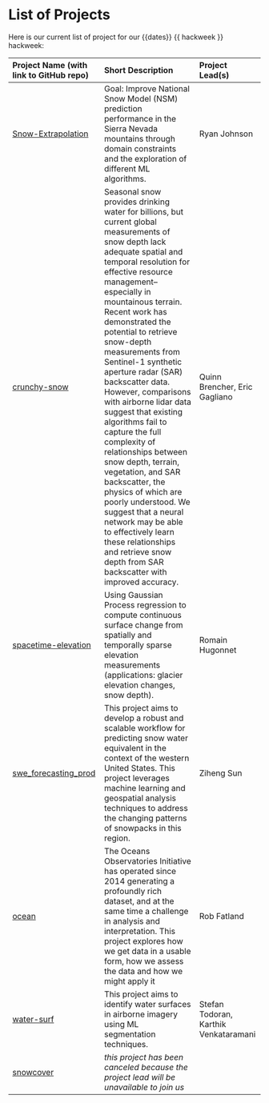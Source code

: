 # List of Projects

Here is our current list of project for our {{dates}} {{ hackweek }} hackweek:

| Project Name (with link to GitHub repo) | Short Description | Project Lead(s) | 
|:--------|:--------|:-----|
| [Snow-Extrapolation](https://github.com/geo-smart/Snow-Extrapolation) | Goal: Improve National Snow Model (NSM) prediction performance in the Sierra Nevada mountains through domain constraints and the exploration of different ML algorithms. | Ryan Johnson | 
| [crunchy-snow](https://github.com/geo-smart/crunchy-snow) | Seasonal snow provides drinking water for billions, but current global measurements of snow depth lack adequate spatial and temporal resolution for effective resource management–especially in mountainous terrain. Recent work has demonstrated the potential to retrieve snow-depth measurements from Sentinel-1 synthetic aperture radar (SAR) backscatter data. However, comparisons with airborne lidar data suggest that existing algorithms fail to capture the full complexity of relationships between snow depth, terrain, vegetation, and SAR backscatter, the physics of which are poorly understood. We suggest that a neural network may be able to effectively learn these relationships and retrieve snow depth from SAR backscatter with improved accuracy. | Quinn Brencher, Eric Gagliano |
| [spacetime-elevation](https://github.com/geo-smart/spacetime-elevation) | Using Gaussian Process regression to compute continuous surface change from spatially and temporally sparse elevation measurements (applications: glacier elevation changes, snow depth).  | Romain Hugonnet |
| [swe_forecasting_prod](https://github.com/geo-smart/swe_forecasting_prod) | This project aims to develop a robust and scalable workflow for predicting snow water equivalent in the context of the western United States. This project leverages machine learning and geospatial analysis techniques to address the changing patterns of snowpacks in this region. | Ziheng Sun |
| [ocean](https://github.com/geo-smart/ocean) | The Oceans Observatories Initiative has operated since 2014 generating a profoundly rich dataset, and at the same time a challenge in analysis and interpretation. This project explores how we get data in a usable form, how we assess the data and how we might apply it | Rob Fatland |
| [water-surf](https://github.com/geo-smart/elwha_segmentation)                         | This project aims to identify water surfaces in airborne imagery using ML segmentation techniques. | Stefan Todoran, Karthik Venkataramani      |
| [snowcover](https://github.com/geo-smart/snowcover) | *this project has been canceled because the project lead will be unavailable to join us* |  |
